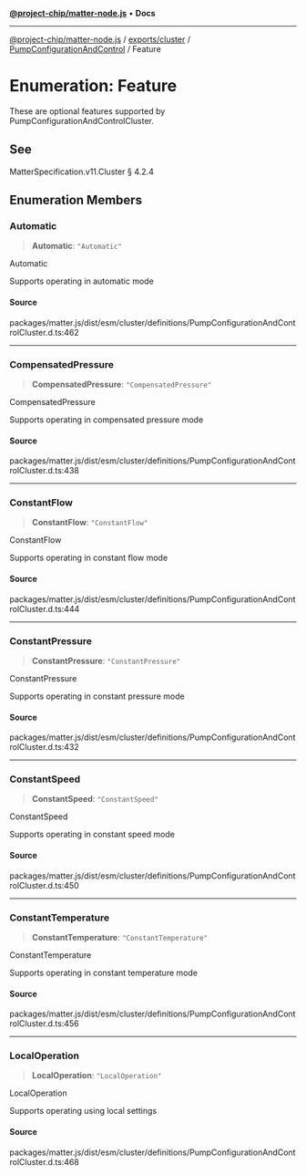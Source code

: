 [**@project-chip/matter-node.js**](../../../../../README.md) • **Docs**

***

[@project-chip/matter-node.js](../../../../../modules.md) / [exports/cluster](../../../README.md) / [PumpConfigurationAndControl](../README.md) / Feature

# Enumeration: Feature

These are optional features supported by PumpConfigurationAndControlCluster.

## See

MatterSpecification.v11.Cluster § 4.2.4

## Enumeration Members

### Automatic

> **Automatic**: `"Automatic"`

Automatic

Supports operating in automatic mode

#### Source

packages/matter.js/dist/esm/cluster/definitions/PumpConfigurationAndControlCluster.d.ts:462

***

### CompensatedPressure

> **CompensatedPressure**: `"CompensatedPressure"`

CompensatedPressure

Supports operating in compensated pressure mode

#### Source

packages/matter.js/dist/esm/cluster/definitions/PumpConfigurationAndControlCluster.d.ts:438

***

### ConstantFlow

> **ConstantFlow**: `"ConstantFlow"`

ConstantFlow

Supports operating in constant flow mode

#### Source

packages/matter.js/dist/esm/cluster/definitions/PumpConfigurationAndControlCluster.d.ts:444

***

### ConstantPressure

> **ConstantPressure**: `"ConstantPressure"`

ConstantPressure

Supports operating in constant pressure mode

#### Source

packages/matter.js/dist/esm/cluster/definitions/PumpConfigurationAndControlCluster.d.ts:432

***

### ConstantSpeed

> **ConstantSpeed**: `"ConstantSpeed"`

ConstantSpeed

Supports operating in constant speed mode

#### Source

packages/matter.js/dist/esm/cluster/definitions/PumpConfigurationAndControlCluster.d.ts:450

***

### ConstantTemperature

> **ConstantTemperature**: `"ConstantTemperature"`

ConstantTemperature

Supports operating in constant temperature mode

#### Source

packages/matter.js/dist/esm/cluster/definitions/PumpConfigurationAndControlCluster.d.ts:456

***

### LocalOperation

> **LocalOperation**: `"LocalOperation"`

LocalOperation

Supports operating using local settings

#### Source

packages/matter.js/dist/esm/cluster/definitions/PumpConfigurationAndControlCluster.d.ts:468
